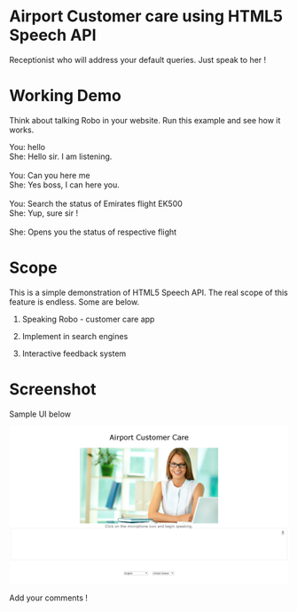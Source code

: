 # Airport Customer care using HTML5 Speech API

Receptionist who will address your default queries. Just speak to her !

# Working Demo

Think about talking Robo in your website. Run this example and see how it works.

You: hello<br>
She: Hello sir. I am listening.
<br><br>
You: Can you here me<br>
She: Yes boss, I can here you.
<br><br>
You: Search the status of Emirates flight EK500<br>
She: Yup, sure sir !
<br><br>
She: Opens you the status of respective flight
<br>
# Scope

This is a simple demonstration of HTML5 Speech API. The real scope of this feature is endless. Some are below.

1. Speaking Robo - customer care app

2. Implement in search engines

3. Interactive feedback system


# Screenshot

Sample UI below

<img src="https://github.com/vipinmpd08/Photo-Rating-Web-App/blob/master/Demohtml5.png?raw=true"/> 

Add your comments !
